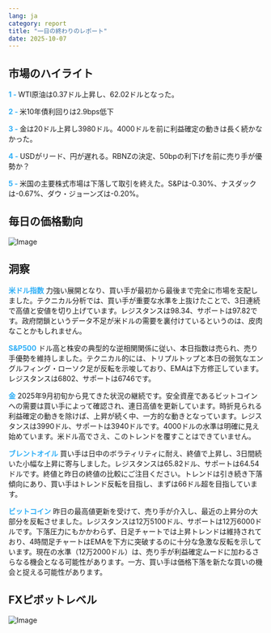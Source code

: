 ```yaml
---
lang: ja
category: report
title: "一日の終わりのレポート"
date: 2025-10-07
---
```



<h2>市場のハイライト</h2>
<strong style="color: #2caef7;">1 - </strong> WTI原油は0.37ドル上昇し、62.02ドルとなった。

<strong style="color: #2caef7;">2 - </strong> 米10年債利回りは2.9bps低下

<strong style="color: #2caef7;">3 - </strong> 金は20ドル上昇し3980ドル。4000ドルを前に利益確定の動きは長く続かなかった。

<strong style="color: #2caef7;">4 - </strong> USDがリード、円が遅れる。RBNZの決定、50bpの利下げを前に売り手が優勢か？

<strong style="color: #2caef7;">5 - </strong> 米国の主要株式市場は下落して取引を終えた。S&Pは-0.30%、ナスダックは-0.67%、ダウ・ジョーンズは-0.20%。



<h2>毎日の価格動向</h2>
<img src="https://markleighedu.github.io/img/Oct-2025/07-Oct-2025/price.jpg" alt="Image"/>

<h2>洞察</h2>
<strong style="color: #2caef7;">米ドル指数</strong> 力強い展開となり、買い手が最初から最後まで完全に市場を支配しました。テクニカル分析では、買い手が重要な水準を上抜けたことで、3日連続で高値と安値を切り上げています。レジスタンスは98.34、サポートは97.82です。政府閉鎖というデータ不足が米ドルの需要を裏付けているというのは、皮肉なことかもしれません。

<strong style="color: #2caef7;">S&P500</strong> ドル高と株安の典型的な逆相関関係に従い、本日指数は売られ、売り手優勢を維持しました。テクニカル的には、トリプルトップと本日の弱気なエングルフィング・ローソク足が反転を示唆しており、EMAは下方修正しています。レジスタンスは6802、サポートは6746です。

<strong style="color: #2caef7;">金</strong> 2025年9月初旬から見てきた状況の継続です。安全資産であるビットコインへの需要は買い手によって確認され、連日高値を更新しています。時折見られる利益確定の動きを除けば、上昇が続く中、一方的な動きとなっています。レジスタンスは3990ドル、サポートは3940ドルです。4000ドルの水準は明確に見え始めています。米ドル高でさえ、このトレンドを覆すことはできていません。

<strong style="color: #2caef7;">ブレントオイル</strong> 買い手は日中のボラティリティに耐え、終値で上昇し、3日間続いた小幅な上昇に寄与しました。レジスタンスは65.82ドル、サポートは64.54ドルです。終値と昨日の終値の比較にご注目ください。トレンドは引き続き下落傾向にあり、買い手はトレンド反転を目指し、まずは66ドル超を目指しています。

<strong style="color: #2caef7;">ビットコイン</strong> 昨日の最高値更新を受けて、売り手が介入し、最近の上昇分の大部分を反転させました。レジスタンスは12万5100ドル、サポートは12万6000ドルです。下落圧力にもかかわらず、日足チャートでは上昇トレンドは維持されており、4時間足チャートはEMAを下方に突破するのに十分な急激な反転を示しています。現在の水準（12万2000ドル）は、売り手が利益確定ムードに加わるさらなる機会となる可能性があります。一方、買い手は価格下落を新たな買いの機会と捉える可能性があります。



<h2>FXピボットレベル</h2>
<img src="https://markleighedu.github.io/img/Oct-2025/07-Oct-2025/pivot.jpg" alt="Image"/>
